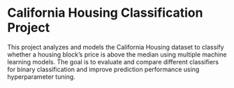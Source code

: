 <H1>California Housing Classification Project</H1>
This project analyzes and models the California Housing dataset to classify whether a housing block’s price is above the median using multiple machine learning models. The goal is to evaluate and compare different classifiers for binary classification and improve prediction performance using hyperparameter tuning.
